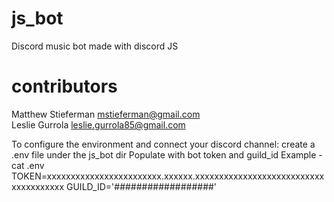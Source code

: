 # js_bot
Discord music bot made with discord JS

# contributors
Matthew Stieferman  mstieferman@gmail.com  
Leslie Gurrola leslie.gurrola85@gmail.com 

To configure the environment and connect your discord channel:
create a .env file under the js_bot dir
Populate with bot token and guild_id
Example - 
    cat .env
    TOKEN=xxxxxxxxxxxxxxxxxxxxxxxx.xxxxxx.xxxxxxxxxxxxxxxxxxxxxxxxxxxxxxxxxxxxxx
    GUILD_ID='##################'